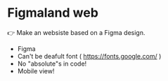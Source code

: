 # Figmaland web
👉 Make an websiste based on a Figma design.
 - Figma
 - Can't be deafult font ( https://fonts.google.com/ )
 - No "absolute"s in code!
 - Mobile view!
